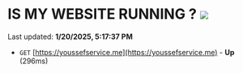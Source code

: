 # IS MY WEBSITE RUNNING ? [![](https://img.shields.io/static/v1?label=Sponsor&message=%E2%9D%A4&logo=GitHub&color=%23fe8e86)](https://github.com/sponsors/Youssef-Lehmam)

Last updated: **1/20/2025, 5:17:37 PM**

- `GET` [https://youssefservice.me](https://youssefservice.me) - **Up** (296ms)
